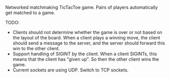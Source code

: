 Networked matchmaking TicTacToe game.  Pairs of players automatically get matched to a game.

TODO:
- Clients should not determine whether the game is over or not based on the
  layout of the board.  When a client plays a winning move, the client should
  send a message to the server, and the server should forward this win to the
  other client.
- Support handling of SIGINT by the client.  When a client SIGINTs, this means
  that the client has "given up".  So then the other client wins the game.
- Current sockets are using UDP.  Switch to TCP sockets.
